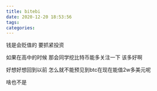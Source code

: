 ```yaml
---
title: bitebi
date: 2020-12-20 18:53:56
tags:
categories:
---
```



钱是会贬值的  要抓紧投资

如果在高中的时候 那会同学挖比特币能多关注一下 该多好啊

好想好想回到以前 怎么就不能预见到btc在现在能值2w多美元呢  

啥也不是